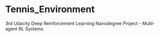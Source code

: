 # Tennis_Environment
3rd Udacity Deep Reinforcement Learning Nanodegree Project - Multi-agent RL Systems
